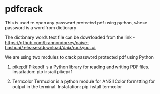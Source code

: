 # pdfcrack

This is used to open any password protected pdf using python, whose password is a word from dictionary

The dictionary words text file can be downloaded from the link - https://github.com/brannondorsey/naive-hashcat/releases/download/data/rockyou.txt

We are using two modules to crack password protected pdf using Python

1. pikepdf
Pikepdf is a Python library for reading and writing PDF files.
Installation: pip install pikepdf

2. Termcolor
Termcolor is a python module for ANSII Color formatting for output in the terminal.
Installation: pip install termcolor

